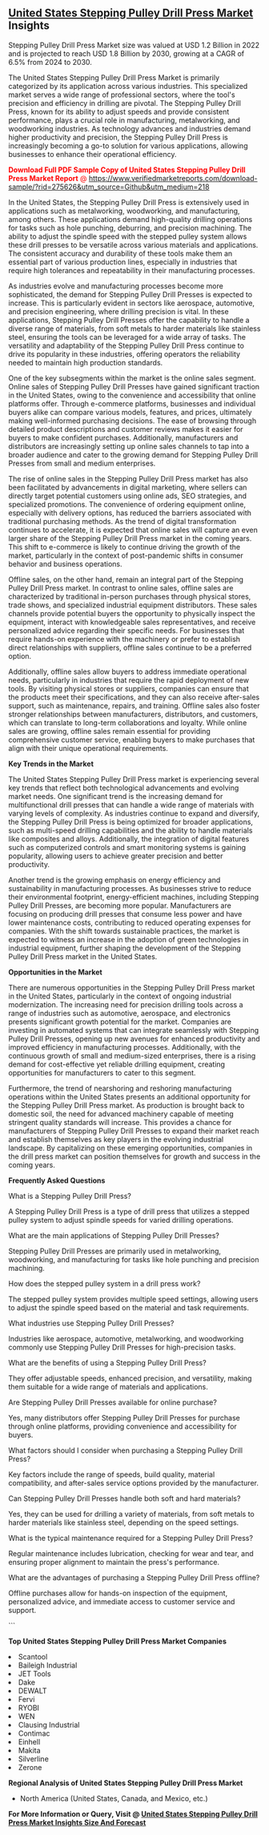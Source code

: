 <h2><a href="https://www.verifiedmarketreports.com/download-sample/?rid=275626&amp;utm_source=Github&amp;utm_medium=218" target="_blank">United States Stepping Pulley Drill Press Market</a> Insights</h2><p>Stepping Pulley Drill Press Market size was valued at USD 1.2 Billion in 2022 and is projected to reach USD 1.8 Billion by 2030, growing at a CAGR of 6.5% from 2024 to 2030.</p><p> <p>The United States Stepping Pulley Drill Press Market is primarily categorized by its application across various industries. This specialized market serves a wide range of professional sectors, where the tool's precision and efficiency in drilling are pivotal. The Stepping Pulley Drill Press, known for its ability to adjust speeds and provide consistent performance, plays a crucial role in manufacturing, metalworking, and woodworking industries. As technology advances and industries demand higher productivity and precision, the Stepping Pulley Drill Press is increasingly becoming a go-to solution for various applications, allowing businesses to enhance their operational efficiency.</p> <p><p><span class=""><span style="color: #ff0000;"><strong>Download Full PDF Sample Copy of United States Stepping Pulley Drill Press Market Report</strong> @ </span><a href="https://www.verifiedmarketreports.com/download-sample/?rid=275626&amp;utm_source=Github&amp;utm_medium=218" target="_blank">https://www.verifiedmarketreports.com/download-sample/?rid=275626&amp;utm_source=Github&amp;utm_medium=218</a></span></p></p> <p>In the United States, the Stepping Pulley Drill Press is extensively used in applications such as metalworking, woodworking, and manufacturing, among others. These applications demand high-quality drilling operations for tasks such as hole punching, deburring, and precision machining. The ability to adjust the spindle speed with the stepped pulley system allows these drill presses to be versatile across various materials and applications. The consistent accuracy and durability of these tools make them an essential part of various production lines, especially in industries that require high tolerances and repeatability in their manufacturing processes.</p> <p>As industries evolve and manufacturing processes become more sophisticated, the demand for Stepping Pulley Drill Presses is expected to increase. This is particularly evident in sectors like aerospace, automotive, and precision engineering, where drilling precision is vital. In these applications, Stepping Pulley Drill Presses offer the capability to handle a diverse range of materials, from soft metals to harder materials like stainless steel, ensuring the tools can be leveraged for a wide array of tasks. The versatility and adaptability of the Stepping Pulley Drill Press continue to drive its popularity in these industries, offering operators the reliability needed to maintain high production standards.</p> <p>One of the key subsegments within the market is the online sales segment. Online sales of Stepping Pulley Drill Presses have gained significant traction in the United States, owing to the convenience and accessibility that online platforms offer. Through e-commerce platforms, businesses and individual buyers alike can compare various models, features, and prices, ultimately making well-informed purchasing decisions. The ease of browsing through detailed product descriptions and customer reviews makes it easier for buyers to make confident purchases. Additionally, manufacturers and distributors are increasingly setting up online sales channels to tap into a broader audience and cater to the growing demand for Stepping Pulley Drill Presses from small and medium enterprises.</p> <p>The rise of online sales in the Stepping Pulley Drill Press market has also been facilitated by advancements in digital marketing, where sellers can directly target potential customers using online ads, SEO strategies, and specialized promotions. The convenience of ordering equipment online, especially with delivery options, has reduced the barriers associated with traditional purchasing methods. As the trend of digital transformation continues to accelerate, it is expected that online sales will capture an even larger share of the Stepping Pulley Drill Press market in the coming years. This shift to e-commerce is likely to continue driving the growth of the market, particularly in the context of post-pandemic shifts in consumer behavior and business operations.</p> <p>Offline sales, on the other hand, remain an integral part of the Stepping Pulley Drill Press market. In contrast to online sales, offline sales are characterized by traditional in-person purchases through physical stores, trade shows, and specialized industrial equipment distributors. These sales channels provide potential buyers the opportunity to physically inspect the equipment, interact with knowledgeable sales representatives, and receive personalized advice regarding their specific needs. For businesses that require hands-on experience with the machinery or prefer to establish direct relationships with suppliers, offline sales continue to be a preferred option.</p> <p>Additionally, offline sales allow buyers to address immediate operational needs, particularly in industries that require the rapid deployment of new tools. By visiting physical stores or suppliers, companies can ensure that the products meet their specifications, and they can also receive after-sales support, such as maintenance, repairs, and training. Offline sales also foster stronger relationships between manufacturers, distributors, and customers, which can translate to long-term collaborations and loyalty. While online sales are growing, offline sales remain essential for providing comprehensive customer service, enabling buyers to make purchases that align with their unique operational requirements.</p> <p><strong>Key Trends in the Market</strong></p> <p>The United States Stepping Pulley Drill Press market is experiencing several key trends that reflect both technological advancements and evolving market needs. One significant trend is the increasing demand for multifunctional drill presses that can handle a wide range of materials with varying levels of complexity. As industries continue to expand and diversify, the Stepping Pulley Drill Press is being optimized for broader applications, such as multi-speed drilling capabilities and the ability to handle materials like composites and alloys. Additionally, the integration of digital features such as computerized controls and smart monitoring systems is gaining popularity, allowing users to achieve greater precision and better productivity.</p> <p>Another trend is the growing emphasis on energy efficiency and sustainability in manufacturing processes. As businesses strive to reduce their environmental footprint, energy-efficient machines, including Stepping Pulley Drill Presses, are becoming more popular. Manufacturers are focusing on producing drill presses that consume less power and have lower maintenance costs, contributing to reduced operating expenses for companies. With the shift towards sustainable practices, the market is expected to witness an increase in the adoption of green technologies in industrial equipment, further shaping the development of the Stepping Pulley Drill Press market in the United States.</p> <p><strong>Opportunities in the Market</strong></p> <p>There are numerous opportunities in the Stepping Pulley Drill Press market in the United States, particularly in the context of ongoing industrial modernization. The increasing need for precision drilling tools across a range of industries such as automotive, aerospace, and electronics presents significant growth potential for the market. Companies are investing in automated systems that can integrate seamlessly with Stepping Pulley Drill Presses, opening up new avenues for enhanced productivity and improved efficiency in manufacturing processes. Additionally, with the continuous growth of small and medium-sized enterprises, there is a rising demand for cost-effective yet reliable drilling equipment, creating opportunities for manufacturers to cater to this segment.</p> <p>Furthermore, the trend of nearshoring and reshoring manufacturing operations within the United States presents an additional opportunity for the Stepping Pulley Drill Press market. As production is brought back to domestic soil, the need for advanced machinery capable of meeting stringent quality standards will increase. This provides a chance for manufacturers of Stepping Pulley Drill Presses to expand their market reach and establish themselves as key players in the evolving industrial landscape. By capitalizing on these emerging opportunities, companies in the drill press market can position themselves for growth and success in the coming years.</p> <p><strong>Frequently Asked Questions</strong></p> <p>What is a Stepping Pulley Drill Press?</p> <p>A Stepping Pulley Drill Press is a type of drill press that utilizes a stepped pulley system to adjust spindle speeds for varied drilling operations.</p> <p>What are the main applications of Stepping Pulley Drill Presses?</p> <p>Stepping Pulley Drill Presses are primarily used in metalworking, woodworking, and manufacturing for tasks like hole punching and precision machining.</p> <p>How does the stepped pulley system in a drill press work?</p> <p>The stepped pulley system provides multiple speed settings, allowing users to adjust the spindle speed based on the material and task requirements.</p> <p>What industries use Stepping Pulley Drill Presses?</p> <p>Industries like aerospace, automotive, metalworking, and woodworking commonly use Stepping Pulley Drill Presses for high-precision tasks.</p> <p>What are the benefits of using a Stepping Pulley Drill Press?</p> <p>They offer adjustable speeds, enhanced precision, and versatility, making them suitable for a wide range of materials and applications.</p> <p>Are Stepping Pulley Drill Presses available for online purchase?</p> <p>Yes, many distributors offer Stepping Pulley Drill Presses for purchase through online platforms, providing convenience and accessibility for buyers.</p> <p>What factors should I consider when purchasing a Stepping Pulley Drill Press?</p> <p>Key factors include the range of speeds, build quality, material compatibility, and after-sales service options provided by the manufacturer.</p> <p>Can Stepping Pulley Drill Presses handle both soft and hard materials?</p> <p>Yes, they can be used for drilling a variety of materials, from soft metals to harder materials like stainless steel, depending on the speed settings.</p> <p>What is the typical maintenance required for a Stepping Pulley Drill Press?</p> <p>Regular maintenance includes lubrication, checking for wear and tear, and ensuring proper alignment to maintain the press's performance.</p> <p>What are the advantages of purchasing a Stepping Pulley Drill Press offline?</p> <p>Offline purchases allow for hands-on inspection of the equipment, personalized advice, and immediate access to customer service and support.</p> ```</p><p><strong>Top United States Stepping Pulley Drill Press Market Companies</strong></p><div data-test-id=""><p><li>Scantool</li><li> Baileigh Industrial</li><li> JET Tools</li><li> Dake</li><li> DEWALT</li><li> Fervi</li><li> RYOBI</li><li> WEN</li><li> Clausing Industrial</li><li> Contimac</li><li> Einhell</li><li> Makita</li><li> Silverline</li><li> Zerone</li></p><div><strong>Regional Analysis of&nbsp;United States Stepping Pulley Drill Press Market</strong></div><ul><li dir="ltr"><p dir="ltr">North America&nbsp;(United States, Canada, and Mexico, etc.)</p></li></ul><p><strong>For More Information or Query, Visit @&nbsp;</strong><strong><a href="https://www.verifiedmarketreports.com/product/stepping-pulley-drill-press-market/?utm_source=Github&amp;utm_medium=218" target="_blank">United States Stepping Pulley Drill Press Market Insights Size And Forecast</a></strong></p></div>
